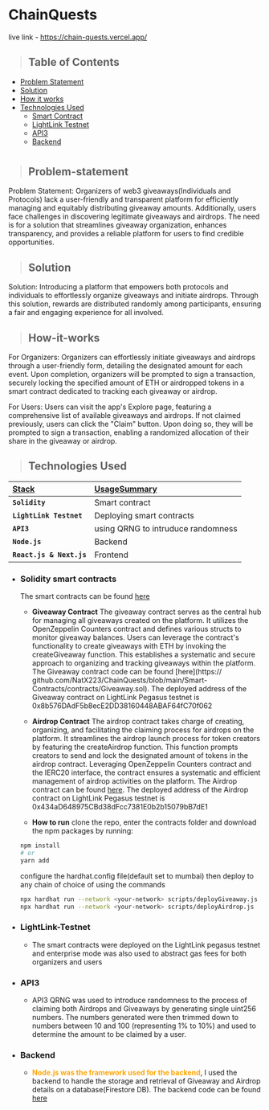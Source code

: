 # ChainQuests

live link - https://chain-quests.vercel.app/

> ## Table of Contents

-   [Problem Statement](#Problem-statement)
-   [Solution](#Solution)
-   [How it works](#How-it-works)
-   [Technologies Used](#technologies-used)
    -   [Smart Contract](#Solidity-smart-contracts)
    -   [LightLink Testnet](#LightLink-Testnet)
    -   [API3](#API3)
    -   [Backend](#backend)
#

> ## Problem-statement

Problem Statement: Organizers of web3 giveaways(Individuals and Protocols) lack a user-friendly and transparent platform for 
efficiently managing and equitably distributing giveaway amounts. Additionally, users face challenges in discovering legitimate 
giveaways and airdrops. The need is for a solution that streamlines giveaway organization, enhances transparency, and provides a 
reliable platform for users to find credible opportunities.

> ## Solution

Solution: Introducing a platform that empowers both protocols and individuals to effortlessly organize giveaways and initiate 
airdrops. Through this solution, rewards are distributed randomly among participants, ensuring a fair and engaging experience for all 
involved.

> ## How-it-works

For Organizers: Organizers can effortlessly initiate giveaways and airdrops through a user-friendly form, detailing the designated 
amount for each event. Upon completion, organizers will be prompted to sign a transaction, securely locking the specified amount of 
ETH or airdropped tokens in a smart contract dedicated to tracking each giveaway or airdrop.

For Users: Users can visit the app's Explore page, featuring a comprehensive list of available giveaways and airdrops. If not claimed 
previously, users can click the "Claim" button. Upon doing so, they will be prompted to sign a transaction, enabling a randomized 
allocation of their share in the giveaway or airdrop.

> ## Technologies Used

| <b><u>Stack</u></b>      | <b><u>UsageSummary</u></b>                           |
| :----------------------- | :--------------------------------------------------- |
| **`Solidity`**           | Smart contract                                       |
| **`LightLink Testnet`**  | Deploying smart contracts                            |
| **`API3`**               | using QRNG to intruduce randomness                   |
| **`Node.js`**            | Backend                                              |
| **`React.js & Next.js`** | Frontend                                             |

-   ### **Solidity smart contracts**

    The  smart contracts can be found [here](https://github.com/NatX223/ChainQuests/tree/main/Smart-Contracts/contracts)

    -   **Giveaway Contract** The giveaway contract serves as the central hub for managing all giveaways created on the platform. It 
    utilizes the OpenZeppelin Counters contract and defines various structs to monitor giveaway balances. Users can leverage the 
    contract's functionality to create giveaways with ETH by invoking the createGiveaway function. This establishes a systematic and 
    secure approach to organizing and tracking giveaways within the platform. The Giveaway contract code can be found [here](https://
    github.com/NatX223/ChainQuests/blob/main/Smart-Contracts/contracts/Giveaway.sol). The deployed address of the Giveaway contract 
    on LightLink Pegasus testnet is 0x8b576DAdF5b8ecE2DD38160448ABAF64fC70f062
    -   **Airdrop Contract** The airdrop contract takes charge of creating, organizing, and facilitating the claiming process for 
    airdrops on the platform. It streamlines the airdrop launch process for token creators by featuring the createAirdrop function. 
    This function prompts creators to send and lock the designated amount of tokens in the airdrop contract. Leveraging OpenZeppelin 
    Counters contract and the IERC20 interface, the contract ensures a systematic and efficient management of airdrop activities on the platform. The Airdrop contract can be found [here](https://github.com/NatX223/ChainQuests/blob/main/Smart-Contracts/contracts/Airdrop.sol). The deployed address of the Airdrop contract on LightLink Pegasus testnet is 
    0x434aD648975CBd38dFcc7381E0b2b15079bB7dE1

    -   **How to run** clone the repo, enter the contracts folder and download the npm packages by running:
    ```bash
    npm install
    # or
    yarn add
    ```
    configure the hardhat.config file(default set to mumbai) then deploy to any chain of choice of using the commands
    ```bash
    npx hardhat run --network <your-network> scripts/deployGiveaway.js
    npx hardhat run --network <your-network> scripts/deployAirdrop.js
    ```

-   ### **LightLink-Testnet**

    - The smart contracts were deployed on the LightLink pegasus testnet and enterprise mode was also used to abstract gas fees for both organizers and users

-   ### **API3**

    - API3 QRNG was used to introduce randomness to the process of claiming both Airdrops and Giveaways by generating single uint256 
    numbers. The numbers generated were then trimmed down to numbers between 10 and 100 (representing 1% to 10%) and used to 
    determine the amount to be claimed by a user.

-   ### **Backend**

    -   <b style="color: orange">Node.js was the framework used for the backend</b>, I used the backend to handle the storage and 
    retrieval of Giveaway and Airdrop details on a database(Firestore DB). The backend code can be found [here](https://github.com/NatX223/ChainQuests/tree/main/Backend)
    